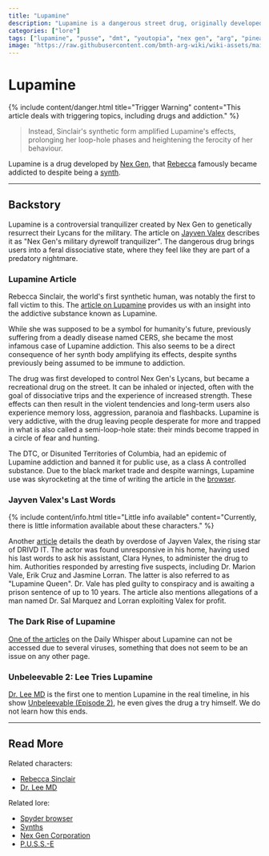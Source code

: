 ```yaml
---
title: "Lupamine"
description: "Lupamine is a dangerous street drug, originally developed by Nex Gen to control their Lycans."
categories: ["lore"]
tags: ["lupamine", "pusse", "dmt", "youtopia", "nex gen", "arg", "pineal gland", "addiction", "synth", "mares"]
image: "https://raw.githubusercontent.com/bmth-arg-wiki/wiki-assets/main/lore/lupamine/lupamine-300x300.png"
---
```

# Lupamine

{% include content/danger.html
title="Trigger Warning"
content="This article deals with triggering topics, including drugs and addiction."
%}

> Instead, Sinclair's synthetic form amplified Lupamine's effects, prolonging her loop-hole phases 
> and heightening the ferocity of her behaviour.

Lupamine is a drug developed by [Nex Gen](nex-gen-corporation), that [Rebecca](../characters/rebecca) 
famously became addicted to despite being a [synth](synths).

***

## Backstory

Lupamine is a controversial tranquilizer created by Nex Gen to genetically resurrect their 
Lycans for the military. The article on [Jayven Valex](tdw-valexlastwords) describes it as "Nex Gen's military 
dyrewolf tranquilizer". The dangerous drug brings users into a feral dissociative state, where they feel like 
they are part of a predatory nightmare.

### Lupamine Article

Rebecca Sinclair, the world's first synthetic human, was notably the first to fall victim to this. 
The [article on Lupamine](tdw-loophole) provides us with an insight into the addictive substance known 
as Lupamine.

While she was supposed to be a symbol for humanity's future, previously suffering from a deadly 
disease named CERS, she became the most infamous case of Lupamine addiction. This also seems to be 
a direct consequence of her synth body amplifying its effects, despite synths previously 
being assumed to be immune to addiction.

The drug was first developed to control Nex Gen's Lycans, but became a recreational drug on the street. 
It can be inhaled or injected, often with the goal of dissociative trips and the experience of increased 
strength. These effects can then result in the violent tendencies and long-term users also experience 
memory loss, aggression, paranoia and flashbacks.
Lupamine is very addictive, with the drug leaving people desperate for more and trapped in what is also 
called a semi-loop-hole state: their minds become trapped in a circle of fear and hunting.

The DTC, or Disunited Territories of Columbia, had an epidemic of Lupamine addiction and banned it 
for public use, as a class A controlled substance. Due to the black market trade and despite warnings, 
Lupamine use was skyrocketing at the time of writing the article in the [browser](webbrowser). 

### Jayven Valex's Last Words

{% include content/info.html
title="Little info available"
content="Currently, there is little information available about these characters."
%}

Another [article](tdw-valexlastwords) details the death by overdose of Jayven Valex, the rising star of 
DRIVD IT. The actor was found unresponsive in his home, having used his last words to ask his assistant, 
Clara Hynes, to administer the drug to him. Authorities responded by arresting five suspects, including 
Dr. Marion Vale, Erik Cruz and Jasmine Lorran. The latter is also referred to as "Lupamine Queen". 
Dr. Vale has pled guilty to conspiracy and is awaiting a prison sentence of up to 10 years.
The article also mentions allegations of a man named Dr. Sal Marquez and Lorran exploiting 
Valex for profit.

### The Dark Rise of Lupamine

[One of the articles](tdw-riseoflupamine) on the Daily Whisper about Lupamine can not be accessed due to several viruses, 
something that does not seem to be an issue on any other page.

### Unbeleevable 2: Lee Tries Lupamine

[Dr. Lee MD](../characters/lee-md) is the first one to mention Lupamine in the real timeline, 
in his show [Unbeleevable (Episode 2)](../for-sof/unbeleevable2), he even gives the 
drug a try himself. We do not learn how this ends.

***

## Read More

Related characters:

- [Rebecca Sinclair](../characters/rebecca) 
- [Dr. Lee MD](../characters/lee-md)

Related lore:

- [Spyder browser](webbrowser)
- [Synths](synths)
- [Nex Gen Corporation](nex-gen-corporation)
- [P.U.S.S.-E](pusse)


